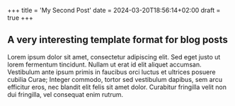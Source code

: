 +++
title = 'My Second Post'
date = 2024-03-20T18:56:14+02:00
draft = true
+++
## A very interesting template format for blog posts

Lorem ipsum dolor sit amet, consectetur adipiscing elit. Sed eget justo ut lorem fermentum tincidunt. Nullam ut erat id elit aliquet accumsan. Vestibulum ante ipsum primis in faucibus orci luctus et ultrices posuere cubilia Curae; Integer commodo, tortor sed vestibulum dapibus, sem arcu efficitur eros, nec blandit elit felis sit amet dolor. Curabitur fringilla velit non dui fringilla, vel consequat enim rutrum.

